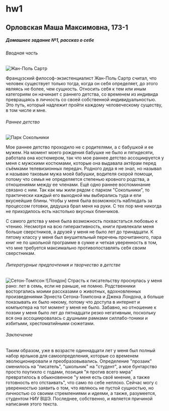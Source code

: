 # hw1
## Орловская Маша Максимовна, 173-1
##### Домашнее задание №1, рассказ о себе 

###### Вводная часть 
![Жан-Поль Сартр](http://cs7010.vk.me/c7008/v7008301/1a61d/FsIr3CR41y8.jpg)

Французский философ-экзистенциалист Жан-Поль Сартр считал, что человек существует только тогда, когда он себя определяет, до этого являясь не более, чем сущность. Относить себя к тем или иным категориям  он начинает с раннего детства, со временем из индивида превращаясь в личность со своей собственной индивидуальностью. Это путь, который надлежит пройти каждому человеческому существу, в том числе и мне.

###### Раннее детство
![Парк Сокольники](http://topkin.ru/wp-content/uploads/2016/11/Park-Sokolniki.jpg)

Мое раннее детство проходило не с родителями, а с бабушкой и ее мужем. На момент моего рождения бабушке не было и пятидесяти, работала она костюмером, так что мое раннее детство ассоциируется у меня с мужскими костюмами, которые она выдавала актёрам перед съёмками телевизионных передач. Родного деда я не знал, но называл и называю таковым мужа моей бабушки, водителя скорой помощи, потому что семья  не определяется степенью кровного родства, а отношениями между ее членами. Ещё одно раннее воспоминание связано с ним. Так как мы жили рядом с парком "Сокольники", то практически каждый его выходной мы выбирались туда и ели вкуснейшие блины. Чтобы у меня была возможность наблюдать за процессом готовки, дедушка брал меня на руки. С тех пор мне никогда не приходилось есть настолько вкусных блинчиков. 

С самого детства у меня была возможность похвастаться любовью к чтению. Несмотря на всю гиперактивность, книги привлекали меня больше сверстников, а друзей у меня не было лет до тринадцати. К пятому классу у меня был внушительный перечень прочитанного, пара книг не по школьной программе в сумке  и четкая уверенность в том, что мне требуется максимально противопоставлять себя своим сверстникам. 

###### Литературные предпочтения и творчество в детстве 

![Сетон-Томпсон](http://libnvkz.ru/userfiles/7f/a3/7fa341dcade90adc93220f5a837ad81e.jpg) ![Лондон]
Страсть к писательству проснулась у меня рано: лет в семь, если не раньше, не помню. Родственники восторгались моими рассказами о животных, вдохновленных произведениями Эрнеста Сетона-Томпсона и Джека Лондона, а больше показывать их было некому, потому что доступа в интернет и компьютера на тот момент у меня не было. Забавно, но отношение к поэзии у меня было лет до пятнадцати резко негативным, поскольку вся она ассоциировалась с душными рамками силлабо-тоники и избитыми, хрестоматийными сюжетами. 

###### Заключение 
Таким образом, уже в возрасте одиннадцати лет у меня был полный набор ярлыков для самоопределения, которые со временем эволюционировали и преобразовывались. Определение "прозаик" сменилось на "писатель", "школьник" на "студент", а мое бунтарство просто поутихло с годами, позиция "я против всего мира" превратилось в обыкновенное "у меня есть своё мнение, а также готовность его отстаивать", что само по себе неплохо. Сейчас могу с уверенностью заявить о том, что являюсь не пустой сущностью, но личностью со своими стремлениями и идеями, а также, разумеется, студентом НИУ ВШЭ. Последнее, собственно, и является причиной написания этого текста.
